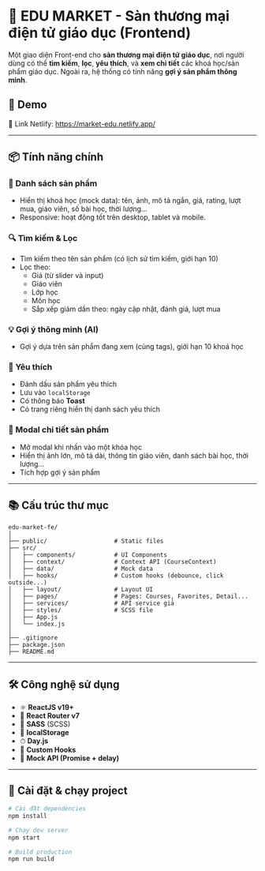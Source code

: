 
# 🧠 EDU MARKET - Sàn thương mại điện tử giáo dục (Frontend)

Một giao diện Front-end cho **sàn thương mại điện tử giáo dục**, nơi người dùng có thể **tìm kiếm**, **lọc**, **yêu thích**, và **xem chi tiết** các khoá học/sản phẩm giáo dục. Ngoài ra, hệ thống có tính năng **gợi ý sản phẩm thông minh**.

## 🚀 Demo
🔗 Link Netlify: https://market-edu.netlify.app/

---

## 📦 Tính năng chính

### 🛒 Danh sách sản phẩm
- Hiển thị khoá học (mock data): tên, ảnh, mô tả ngắn, giá, rating, lượt mua, giáo viên, số bài học, thời lượng...
- Responsive: hoạt động tốt trên desktop, tablet và mobile.

### 🔍 Tìm kiếm & Lọc
- Tìm kiếm theo tên sản phẩm (có lịch sử tìm kiếm, giới hạn 10)
- Lọc theo:
  - Giá (từ slider và input)
  - Giáo viên
  - Lớp học
  - Môn học
  - Sắp xếp giảm dần theo: ngày cập nhật, đánh giá, lượt mua

### 💡 Gợi ý thông minh (AI)
- Gợi ý dựa trên sản phẩm đang xem (cùng tags), giới hạn 10 khoá học

### 💖 Yêu thích
- Đánh dấu sản phẩm yêu thích
- Lưu vào `localStorage`
- Có thông báo **Toast**
- Có trang riêng hiển thị danh sách yêu thích

### 📄 Modal chi tiết sản phẩm
- Mở modal khi nhấn vào một khóa học
- Hiển thị ảnh lớn, mô tả dài, thông tin giáo viên, danh sách bài học, thời lượng...
- Tích hợp gợi ý sản phẩm

---

## 📚 Cấu trúc thư mục

```
edu-market-fe/
│
├── public/                   # Static files
├── src/
│   ├── components/           # UI Components
│   ├── context/              # Context API (CourseContext)
│   ├── data/                 # Mock data
│   ├── hooks/                # Custom hooks (debounce, click outside...)
│   ├── layout/               # Layout UI
│   ├── pages/                # Pages: Courses, Favorites, Detail...
│   ├── services/             # API service giả
│   ├── styles/               # SCSS file
│   ├── App.js
│   └── index.js
│
├── .gitignore
├── package.json
├── README.md
```

---

## 🛠️ Công nghệ sử dụng

- ⚛️ **ReactJS v19+**
- 🧭 **React Router v7**
- 🎨 **SASS** (SCSS)
- 💾 **localStorage**
- ⏱ **Day.js**
- 🔀 **Custom Hooks**
- 🔧 **Mock API (Promise + delay)**

---

## 🧪 Cài đặt & chạy project

```bash
# Cài đặt dependencies
npm install

# Chạy dev server
npm start

# Build production
npm run build
```

